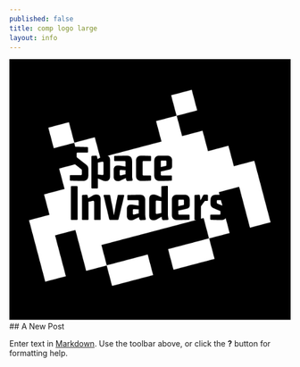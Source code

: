 ```yaml
---
published: false
title: comp logo large
layout: info
---
```


![](/media/spacelargelogo.jpg)## A New Post

Enter text in [Markdown](http://daringfireball.net/projects/markdown/). Use the toolbar above, or click the **?** button for formatting help.
